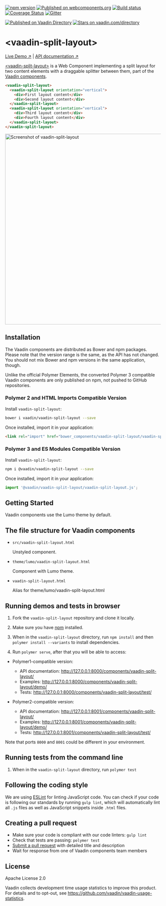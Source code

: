 [![npm version](https://badge.fury.io/js/%40vaadin%2Fvaadin-split-layout.svg)](https://badge.fury.io/js/%40vaadin%2Fvaadin-split-layout)
[![Published on webcomponents.org](https://img.shields.io/badge/webcomponents.org-published-blue.svg)](https://www.webcomponents.org/element/vaadin/vaadin-split-layout)
[![Build status](https://travis-ci.org/vaadin/vaadin-split-layout.svg?branch=master)](https://travis-ci.org/vaadin/vaadin-split-layout)
[![Coverage Status](https://coveralls.io/repos/github/vaadin/vaadin-split-layout/badge.svg?branch=master)](https://coveralls.io/github/vaadin/vaadin-split-layout?branch=master)
[![Gitter](https://badges.gitter.im/Join%20Chat.svg)](https://gitter.im/vaadin/web-components?utm_source=badge&utm_medium=badge&utm_campaign=pr-badge)

[![Published on Vaadin  Directory](https://img.shields.io/badge/Vaadin%20Directory-published-00b4f0.svg)](https://vaadin.com/directory/component/vaadinvaadin-split-layout)
[![Stars on vaadin.com/directory](https://img.shields.io/vaadin-directory/star/vaadinvaadin-split-layout.svg)](https://vaadin.com/directory/component/vaadinvaadin-split-layout)

# &lt;vaadin-split-layout&gt;

[Live Demo ↗](https://vaadin.com/components/vaadin-split-layout/html-examples)
|
[API documentation ↗](https://vaadin.com/components/vaadin-split-layout/html-api)

[&lt;vaadin-split-layout&gt;](https://vaadin.com/components/vaadin-split-layout) is a Web Component implementing a split layout for two content elements with a draggable splitter between them, part of the [Vaadin components](https://vaadin.com/components).

<!---
```
<custom-element-demo height="218">
  <template>
    <style>
      vaadin-split-layout {
        height: 200px;
      }
      vaadin-split-layout > div {
        font-family: sans-serif;
        display: flex;
        justify-content: center;
        align-items: center;
      }
    </style>
    <script src="../webcomponentsjs/webcomponents-lite.js"></script>
    <link rel="import" href="vaadin-split-layout.html">
    <next-code-block></next-code-block>
  </template>
</custom-element-demo>
```
-->
```html
<vaadin-split-layout>
  <vaadin-split-layout orientation="vertical">
    <div>First layout content</div>
    <div>Second layout content</div>
  </vaadin-split-layout>
  <vaadin-split-layout orientation="vertical">
    <div>Third layout content</div>
    <div>Fourth layout content</div>
  </vaadin-split-layout>
</vaadin-split-layout>
```

[<img src="https://raw.githubusercontent.com/vaadin/vaadin-split-layout/master/screenshot.png" width="616" alt="Screenshot of vaadin-split-layout">](https://vaadin.com/components/vaadin-split-layout)

## Installation

The Vaadin components are distributed as Bower and npm packages.
Please note that the version range is the same, as the API has not changed.
You should not mix Bower and npm versions in the same application, though.

Unlike the official Polymer Elements, the converted Polymer 3 compatible Vaadin components
are only published on npm, not pushed to GitHub repositories.

### Polymer 2 and HTML Imports Compatible Version

Install `vaadin-split-layout`:

```sh
bower i vaadin/vaadin-split-layout --save
```

Once installed, import it in your application:

```html
<link rel="import" href="bower_components/vaadin-split-layout/vaadin-split-layout.html">
```
### Polymer 3 and ES Modules Compatible Version

Install `vaadin-split-layout`:

```sh
npm i @vaadin/vaadin-split-layout --save
```

Once installed, import it in your application:

```js
import '@vaadin/vaadin-split-layout/vaadin-split-layout.js';
```

## Getting Started

Vaadin components use the Lumo theme by default.

## The file structure for Vaadin components

- `src/vaadin-split-layout.html`

  Unstyled component.

- `theme/lumo/vaadin-split-layout.html`

  Component with Lumo theme.

- `vaadin-split-layout.html`

  Alias for theme/lumo/vaadin-split-layout.html

## Running demos and tests in browser

1. Fork the `vaadin-split-layout` repository and clone it locally.

1. Make sure you have [npm](https://www.npmjs.com/) installed.

1. When in the `vaadin-split-layout` directory, run `npm install` and then `polymer install --variants` to install dependencies.

1. Run `polymer serve`, after that you will be able to access:

  - Polymer1-compatible version:

    - API documentation: http://127.0.0.1:8000/components/vaadin-split-layout/
    - Examples: http://127.0.0.1:8000/components/vaadin-split-layout/demo/
    - Tests: http://127.0.0.1:8000/components/vaadin-split-layout/test/

  - Polymer2-compatible version:

    - API documentation: http://127.0.0.1:8001/components/vaadin-split-layout/
    - Examples: http://127.0.0.1:8001/components/vaadin-split-layout/demo/
    - Tests: http://127.0.0.1:8001/components/vaadin-split-layout/test/

Note that ports `8000` and `8001` could be different in your environment.


## Running tests from the command line

1. When in the `vaadin-split-layout` directory, run `polymer test`


## Following the coding style

We are using [ESLint](http://eslint.org/) for linting JavaScript code. You can check if your code is following our standards by running `gulp lint`, which will automatically lint all `.js` files as well as JavaScript snippets inside `.html` files.


## Creating a pull request

  - Make sure your code is compliant with our code linters: `gulp lint`
  - Check that tests are passing: `polymer test`
  - [Submit a pull request](https://www.digitalocean.com/community/tutorials/how-to-create-a-pull-request-on-github) with detailed title and description
  - Wait for response from one of Vaadin components team members


## License

Apache License 2.0

Vaadin collects development time usage statistics to improve this product. For details and to opt-out, see https://github.com/vaadin/vaadin-usage-statistics.
